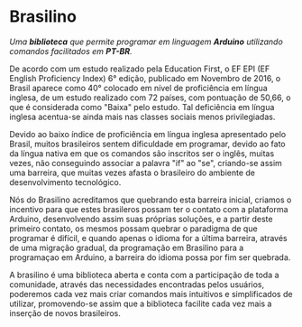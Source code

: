 Brasilino
===========

_Uma **biblioteca** que permite programar em linguagem **Arduino** utilizando comandos facilitados em **PT-BR**._

De acordo com um estudo realizado pela Education First, o EF EPI (EF English Proficiency Index) 6° edição, publicado em Novembro de 2016, o Brasil aparece como 40° colocado em nível de proficiência em língua inglesa, de um estudo realizado com 72 países, com pontuação de 50,66, o que é considerada como "Baixa" pelo estudo. Tal deficiência em língua inglesa acentua-se ainda mais nas classes sociais menos privilegiadas.

Devido ao baixo índice de proficiência em língua inglesa apresentado pelo Brasil, muitos brasileiros sentem dificuldade em programar, devido ao fato da língua nativa em que os comandos são inscritos ser o inglês, muitas vezes, não conseguindo associar a palavra "if" ao "se", criando-se assim uma barreira, que muitas vezes afasta o brasileiro do ambiente de desenvolvimento tecnológico.

Nós do Brasilino acreditamos que quebrando esta barreira inicial, criamos o incentivo para que estes brasileros possam ter o contato com a plataforma Arduino, desenvolvendo assim suas próprias soluções, e a partir deste primeiro contato, os mesmos possam quebrar o paradigma de que programar é difícil, e quando apenas o idioma for a última barreira, através de uma migração gradual, da programação em Brasilino para a programaçao em Arduino, a barreira do idioma possa por fim ser quebrada.

A brasilino é uma biblioteca aberta e conta com a participação de toda a comunidade, através das necessidades encontradas pelos usuários, poderemos cada vez mais criar comandos mais intuitivos e simplificados de utilizar, promovendo-se assim que a biblioteca facilite cada vez mais a inserção de novos brasileiros.
